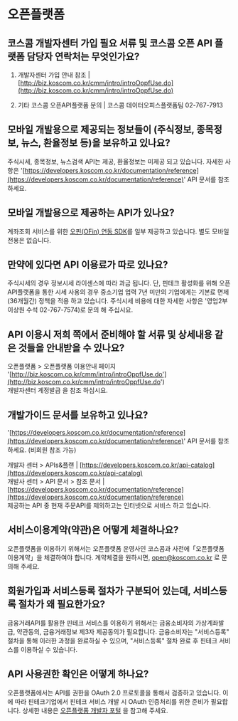 # 오픈플랫폼

## 코스콤 개발자센터 가입 필요 서류 및 코스콤 오픈 API 플랫폼 담당자 연락처는 무엇인가요?

 1. 개발자센터 가입 안내 참조               \|    [http://biz.koscom.co.kr/cmm/intro/introOppfUse.do](http://biz.koscom.co.kr/cmm/intro/introOppfUse.do)

 2. 기타 코스콤 오픈API플랫폼 문의     \|    코스콤 데이터오피스플랫폼팀  02-767-7913

## **모바일 개발용으로 제공되는 정보들이 \(주식정보, 종목정보, 뉴스, 환율정보 등\)을 보유하고 있나요?**

 주식시세, 종목정보, 뉴스검색 API는 제공, 환율정보는 미제공 되고 있습니다. 자세한 사항은 '[https://developers.koscom.co.kr/documentation/reference](https://developers.koscom.co.kr/documentation/reference)' API 문서를 참조하세요.

## **모바일 개발용으로 제공하는 API가 있나요?**

계좌조회 서비스를 위한 [오핀\(OFin\) 연동 SDK](https://koscom.gitbook.io/open-api/ofin-sdk)를 일부 제공하고 있습니다. 별도 모바일 전용은 없습니다.

## **만약에 있다면 API 이용료가 따로 있나요?**

주식시세의 경우 정보시세 라이센스에 따라 과금 됩니다.  단, 핀테크 활성화를 위해 오픈API플랫폼을 통한 시세 사용의 경우 중소기업 업력 7년 미만의 기업에게는 기본료 면제 \(36개월간\) 정책을 적용 하고 있습니다. 주식시세 비용에 대한 자세한 사항은  '영업2부 이상원 수석 02-767-7574\)로 문의 해 주십시요.

## **API 이용시 저희 쪽에서 준비해야 할 서류 및 상세내용 같은 것들을 안내받을 수 있나요?**

오픈플랫폼 &gt; 오픈플랫폼 이용안내 페이지 '[http://biz.koscom.co.kr/cmm/intro/introOppfUse.do'](http://biz.koscom.co.kr/cmm/intro/introOppfUse.do')    
개발자센터 계정발급 을 참조 하십시요.

## **개발가이드 문서를 보유하고 있나요?**

 '[https://developers.koscom.co.kr/documentation/reference](https://developers.koscom.co.kr/documentation/reference)' API 문서를 참조하세요. \(비회원 참조 가능\)

개발자 센터 &gt; APIs&플랜                   \| [https://developers.koscom.co.kr/api-catalog](https://developers.koscom.co.kr/api-catalog)  
개발사 센터 &gt; API 문서 &gt; 참조 문서 \| [https://developers.koscom.co.kr/documentation/reference](https://developers.koscom.co.kr/documentation/reference)   
제공하는 API 중 현재 주문API를 제외하고는 인터넷으로 서비스 하고 있습니다.

## 서비스이용계약\(약관\)은 어떻게 체결하나요?

오픈플랫폼을 이용하기 위해서는 오픈플랫폼 운영사인 코스콤과 사전에「오픈플랫폼 이용계약」을 체결하여야 합니다. 계약체결을 원하시면, open@koscom.co.kr 로 문의해 주세요.

## 회원가입과 서비스등록 절차가 구분되어 있는데, 서비스등록 절차가 왜 필요한가요?

금융거래API를 활용한 핀테크 서비스를 이용하기 위해서는 금융소비자의 가상계좌발급, 약관동의, 금융거래정보 제3자 제공동의가 필요합니다. 금융소비자는 "서비스등록" 절차을 통해 이러한 과정을 완료하실 수 있으며, "서비스등록" 절차 완료 후 핀테크 서비스를 이용하실 수 있습니다.

## API 사용권한 확인은 어떻게 하나요?

오픈플랫폼에서는 API를 권한을 OAuth 2.0 프로토콜을 통해서 검증하고 있습니다. 이에 따라 핀테크기업에서 핀테크 서비스 개발 시 OAuth 인증처리를 위한 준비가 필요합니다. 상세한 내용은 [오픈플랫폼 개발자 포털](https://developers.koscom.co.kr) 을 참고해 주세요.

